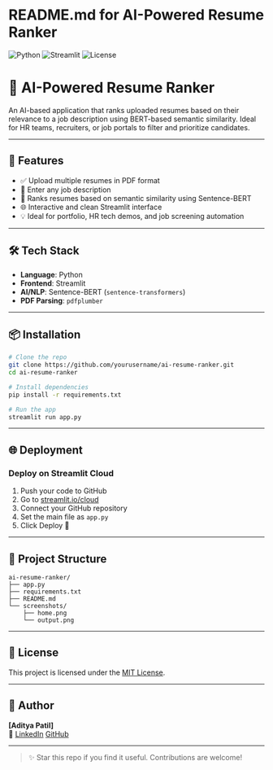 # README.md for AI-Powered Resume Ranker

![Python](https://img.shields.io/badge/Python-3.9%2B-blue?logo=python)
![Streamlit](https://img.shields.io/badge/Built%20with-Streamlit-red?logo=streamlit)
![License](https://img.shields.io/badge/License-MIT-green)

# 📄 AI-Powered Resume Ranker

An AI-based application that ranks uploaded resumes based on their relevance to a job description using BERT-based semantic similarity. Ideal for HR teams, recruiters, or job portals to filter and prioritize candidates.

---

## 🚀 Features
- ✅ Upload multiple resumes in PDF format
- 📝 Enter any job description
- 🤖 Ranks resumes based on semantic similarity using Sentence-BERT
- 🌐 Interactive and clean Streamlit interface
- 💡 Ideal for portfolio, HR tech demos, and job screening automation

---

## 🛠️ Tech Stack
- **Language**: Python
- **Frontend**: Streamlit
- **AI/NLP**: Sentence-BERT (`sentence-transformers`)
- **PDF Parsing**: `pdfplumber`

---

## 📦 Installation
```bash
# Clone the repo
git clone https://github.com/yourusername/ai-resume-ranker.git
cd ai-resume-ranker

# Install dependencies
pip install -r requirements.txt

# Run the app
streamlit run app.py
```

---

## 🌐 Deployment
### Deploy on Streamlit Cloud
1. Push your code to GitHub
2. Go to [streamlit.io/cloud](https://streamlit.io/cloud)
3. Connect your GitHub repository
4. Set the main file as `app.py`
5. Click Deploy 🚀

---

## 📁 Project Structure
```
ai-resume-ranker/
├── app.py
├── requirements.txt
├── README.md
└── screenshots/
    ├── home.png
    └── output.png
```

---

## 📄 License
This project is licensed under the [MIT License](LICENSE).

---

## 👤 Author
**[Aditya Patil]**  
🔗 [LinkedIn](https://www.linkedin.com/in/aditya-patil-aj7900/) </b> 
    [GitHub](https://github.com/AdityaPatil7900)

---

> ✨ Star this repo if you find it useful. Contributions are welcome!
